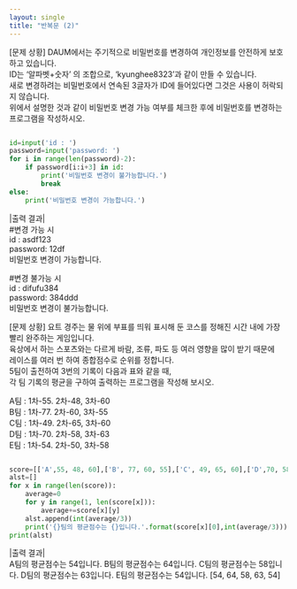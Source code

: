 ```yaml
---
layout: single
title: "반복문 (2)"
---
```


[문제 상황]
DAUM에서는 주기적으로 비밀번호를 변경하여 개인정보를 안전하게 보호하고 있습니다.  
ID는 ‘알파벳+숫자’ 의 조합으로, ‘kyunghee8323’과 같이 만들 수 있습니다.  
새로 변경하려는 비밀번호에서 연속된 3글자가 ID에 들어있다면 그것은 사용이 허락되지 않습니다.  
위에서 설명한 것과 같이 비밀번호 변경 가능 여부를 체크한 후에 비밀번호를 변경하는 프로그램을 작성하시오.  


~~~ python

id=input('id : ')
password=input('password: ')
for i in range(len(password)-2):
    if password[i:i+3] in id:
        print('비밀번호 변경이 불가능합니다.')
        break
else:
    print('비밀번호 변경이 가능합니다.')

~~~
|출력 결과|  
#변경 가능 시  
id : asdf123  
password: 12df  
비밀번호 변경이 가능합니다.  

#변경 불가능 시  
id : difufu384  
password: 384ddd  
비밀번호 변경이 불가능합니다.  


[문제 상황]
요트 경주는 물 위에 부표를 띄워 표시해 둔 코스를 정해진 시간 내에 가장 빨리 완주하는 게임입니다.  
육상에서 하는 스포츠와는 다르게 바람, 조류, 파도 등 여러 영향을 많이 받기 때문에  
레이스를 여러 번 하여 종합점수로 순위를 정합니다.  
5팀이 출전하여 3번의 기록이 다음과 표와 같을 때,  
각 팀 기록의 평균을 구하여 출력하는 프로그램을 작성해 보시오.  


A팀 : 1차-55. 2차-48, 3차-60  
B팀 : 1차-77. 2차-60, 3차-55  
C팀 : 1차-49. 2차-65, 3차-60  
D팀 : 1차-70. 2차-58, 3차-63  
E팀 : 1차-54. 2차-50, 3차-58

~~~ python

score=[['A',55, 48, 60],['B', 77, 60, 55],['C', 49, 65, 60],['D',70, 58, 63],['E',54,50,58]]
alst=[]
for x in range(len(score)):
    average=0
    for y in range(1, len(score[x])):
        average+=score[x][y]
    alst.append(int(average/3))
    print('{}팀의 평균점수는 {}입니다.'.format(score[x][0],int(average/3)))
print(alst)

~~~
|출력 결과|  
A팀의 평균점수는 54입니다.
B팀의 평균점수는 64입니다.
C팀의 평균점수는 58입니다.
D팀의 평균점수는 63입니다.
E팀의 평균점수는 54입니다.
[54, 64, 58, 63, 54]  

